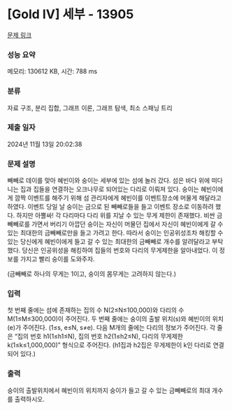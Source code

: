 # [Gold IV] 세부 - 13905 

[문제 링크](https://www.acmicpc.net/problem/13905) 

### 성능 요약

메모리: 130612 KB, 시간: 788 ms

### 분류

자료 구조, 분리 집합, 그래프 이론, 그래프 탐색, 최소 스패닝 트리

### 제출 일자

2024년 11월 13일 20:02:38

### 문제 설명

<p>빼빼로 데이를 맞아 혜빈이와 숭이는 세부에 있는 섬에 놀러 갔다. 섬은 바다 위에 떠다니는 집과 집들을 연결하는 오크나무로 되어있는 다리로 이뤄져 있다. 숭이는 혜빈이에게 깜짝 이벤트를 해주기 위해 섬 관리자에게 혜빈이를 이벤트장소에 머물게 해달라고 하였다. 이벤트 당일 날 숭이는 금으로 된 빼빼로들을 들고 이벤트 장소로 이동하려 했다. 하지만 아뿔싸! 각 다리마다 다리 위를 지날 수 있는 무게 제한이 존재했다. 비싼 금빼빼로를 가면서 버리기 아깝던 숭이는 자신이 머물던 집에서 자신이 혜빈이에게 갈 수 있는 최대한의 금빼빼로만을 들고 가려고 한다. 따라서 숭이는 인공위성조차 해킹할 수 있는 당신에게 혜빈이에게 들고 갈 수 있는 최대한의 금빼빼로 개수를 알려달라고 부탁했다. 당신은 인공위성을 해킹하여 집들의 번호와 다리의 무게제한을 알아내었다. 이 정보를 가지고 빨리 숭이를 도와주자.</p>

<p>(금빼빼로 하나의 무게는 1이고, 숭이의 몸무게는 고려하지 않는다.)</p>

### 입력 

 <p>첫 번째 줄에는 섬에 존재하는 집의 수 N(2≤N≤100,000)와 다리의 수 M(1≤M≤300,000)이 주어진다. 두 번째 줄에는 숭이의 출발 위치(s)와 혜빈이의 위치(e)가 주어진다. (1≤s, e≤N, s≠e). 다음 M개의 줄에는 다리의 정보가 주어진다. 각 줄은 “집의 번호 h1(1≤h1≤N), 집의 번호 h2(1≤h2≤N), 다리의 무게제한 k(1≤k≤1,000,000)” 형식으로 주어진다. (h1집과 h2집은 무게제한이 k인 다리로 연결되어 있다.)</p>

### 출력 

 <p>숭이의 출발위치에서 혜빈이의 위치까지 숭이가 들고 갈 수 있는 금빼빼로의 최대 개수를 출력하시오.</p>

